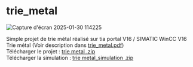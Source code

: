 # trie_metal

![Capture d'écran 2025-01-30 114225](https://github.com/user-attachments/assets/c5ff6b99-294e-4e68-b1d2-e93bd91a320b)

Simple projet de trie métal réalisé sur tia portal V16 / SIMATIC WinCC V16  
Trie métal (Voir description dans [trie_metal.pdf](./trie_metal.pdf))  
Télécharger le projet : [trie metal .zip](./trie_metal.zip)  
Télécharger la simulation : [trie metal_simulation .zip](./trie_metal_simulation.zip)  
